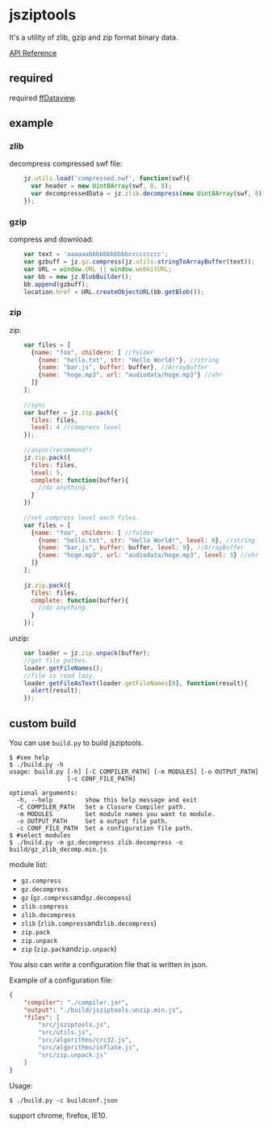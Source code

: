 # jsziptools

It's a utility of zlib, gzip and zip format binary data.

[API Reference](http://ukyo.github.com/jsziptools/docs/build/html/index.html)

## required

required [ffDataview](http://github.com/ukyo/ffDataView).

## example

### zlib

decompress compressed swf file:

```javascript
    jz.utils.load('compressed.swf', function(swf){
      var header = new Uint8Array(swf, 0, 8);
      var decompressedData = jz.zlib.decompress(new Uint8Array(swf, 8));
    });
```


### gzip

compress and download:

```javascript
    var text = 'aaaaaabbbbbbbbbbbccccccccc';
    var gzbuff = jz.gz.compress(jz.utils.stringToArrayBuffer(text));
    var URL = window.URL || window.webkitURL;
    var bb = new jz.BlobBuilder();
    bb.append(gzbuff);
    location.href = URL.createObjectURL(bb.getBlob());
```

### zip

zip:

```javascript
    var files = [
      {name: "foo", childern: [ //folder
        {name: "hello.txt", str: "Hello World!"}, //string
        {name: "bar.js", buffer: buffer}, //ArrayBuffer
        {name: "hoge.mp3", url: "audiodata/hoge.mp3"} //xhr
      ]}
    ];
    
    //sync
    var buffer = jz.zip.pack({
      files: files,
      level: 4 //compress level
    });
    
    //async(recommend!)
    jz.zip.pack({
      files: files,
      level: 5,
      complete: function(buffer){
        //do anything.
      }
    })
    
    //set compress level each files.
    var files = [
      {name: "foo", childern: [ //folder
        {name: "hello.txt", str: "Hello World!", level: 0}, //string
        {name: "bar.js", buffer: buffer, level: 9}, //ArrayBuffer
        {name: "hoge.mp3", url: "audiodata/hoge.mp3", level: 3} //xhr
      ]}
    ];
    
    jz.zip.pack({
      files: files,
      complete: function(buffer){
        //do anything.
      }
    });
```

unzip:

```javascript
    var loader = jz.zip.unpack(buffer);
    //get file pathes.
    loader.getFileNames();
    //file is read lazy.
    loader.getFileAsText(loader.getFileNames[0], function(result){
      alert(result);
    });
```

## custom build

You can use `build.py` to build jsziptools.

```
$ #see help
$ ./build.py -h
usage: build.py [-h] [-C COMPILER_PATH] [-m MODULES] [-o OUTPUT_PATH]
                [-c CONF_FILE_PATH]

optional arguments:
  -h, --help         show this help message and exit
  -C COMPILER_PATH   Set a Closure Compiler path.
  -m MODULES         Set module names you want to module.
  -o OUTPUT_PATH     Set a output file path.
  -c CONF_FILE_PATH  Set a configuration file path.
$ #select modules
$ ./build.py -m gz.decompress zlib.decompress -o build/gz_zlib_decomp.min.js
```

module list:

* `gz.compress`
* `gz.decompress`
* `gz` (`gz.compress`and`gz.decompess`)
* `zlib.compress`
* `zlib.decompress`
* `zlib` (`zlib.compress`and`zlib.decompress`)
* `zip.pack`
* `zip.unpack`
* `zip` (`zip.pack`and`zip.unpack`)

You also can write a configuration file that is written in json.

Example of a configuration file:

```json
{
    "compiler": "./compiler.jar",
    "output": "./build/jsziptools.unzip.min.js",
    "files": [
        "src/jsziptools.js",
        "src/utils.js",
        "src/algorithms/crc32.js",
        "src/algorithms/inflate.js",
        "src/zip.unpack.js"
    ]
}
```

Usage:

```
$ ./build.py -c buildconf.json
```

support chrome, firefox, IE10.